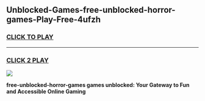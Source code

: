 
## Unblocked-Games-free-unblocked-horror-games-Play-Free-4ufzh
<h3>
<a href="https://premium76.site?title=free-unblocked-horror-games&ref=20M">CLICK TO PLAY</a></h3>
<hr>

<h3>
<a href="https://premium76.site?title=free-unblocked-horror-games&ref=20M">CLICK 2 PLAY</a>
  
</h3>

<a href="https://premium76.site?title=free-unblocked-horror-games&ref=19M"><img src="https://clearcache.store/games.png"></a>


**free-unblocked-horror-games games unblocked: Your Gateway to Fun and Accessible Online Gaming**
